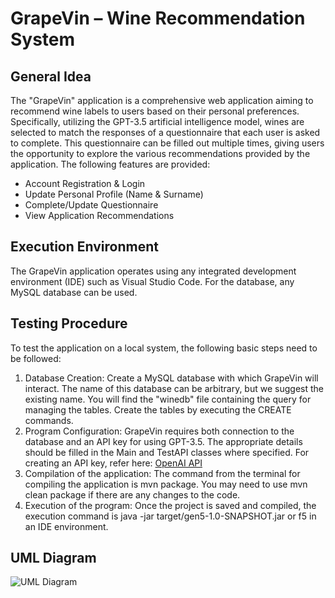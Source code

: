 # GrapeVin – Wine Recommendation System

## General Idea
The "GrapeVin" application is a comprehensive web application aiming to recommend wine labels to users based on their personal preferences. Specifically, utilizing the GPT-3.5 artificial intelligence model, wines are selected to match the responses of a questionnaire that each user is asked to complete. This questionnaire can be filled out multiple times, giving users the opportunity to explore the various recommendations provided by the application.
The following features are provided:
- Account Registration & Login
- Update Personal Profile (Name & Surname)
- Complete/Update Questionnaire
- View Application Recommendations

## Execution Environment
The GrapeVin application operates using any integrated development environment (IDE) such as Visual Studio Code. For the database, any MySQL database can be used. 

## Testing Procedure
To test the application on a local system, the following basic steps need to be followed:
1. Database Creation: Create a MySQL database with which GrapeVin will interact. The name of this database can be arbitrary, but we suggest the existing name. You will find the "winedb" file containing the query for managing the tables. Create the tables by executing the CREATE commands.
2. Program Configuration: GrapeVin requires both connection to the database and an API key for using GPT-3.5. The appropriate details should be filled in the Main and TestAPI classes where specified.
   For creating an API key, refer here: [OpenAI API](https://openai.com/blog/openai-api)
3. Compilation of the application: The command from the terminal for compiling the application is mvn package. You may need to use mvn clean package if there are any changes to the code.
4. Execution of the program: Once the project is saved and compiled, the execution command is java -jar target/gen5-1.0-SNAPSHOT.jar or f5 in an IDE environment.

## UML Diagram
![UML Diagram](GrapeVin/uml_class_diagram_final.png)

